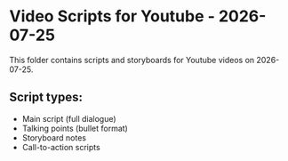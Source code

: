 # Video Scripts for Youtube - 2026-07-25

This folder contains scripts and storyboards for Youtube videos on 2026-07-25.

## Script types:
- Main script (full dialogue)
- Talking points (bullet format)
- Storyboard notes
- Call-to-action scripts
